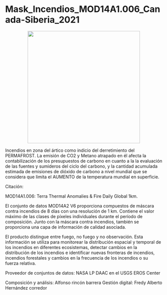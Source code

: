 # Mask_Incendios_MOD14A1.006_Canada-Siberia_2021

<p align="center">
  <img width="360" src="/Gif_Animacion/Mask_Incendios_MOD14A1.006_Canadá-Siberia_2021.gif">
</p>

Incendios en zona del ártico como indicio del derretimiento del PERMAFROST.  La emisión de CO2 y Metano atrapado en él afecta la contabilización de los presupuestos de carbono en cuanto a la la evaluación de las fuentes y sumideros del ciclo del carbono, y la cantidad acumulada estimada de emisiones de dióxido de carbono a nivel mundial que se considera que limita el AUMENTO de la temperatura mundial en superficie.

Citación:

MOD14A1.006: Terra Thermal Anomalies & Fire Daily Global 1km.

El conjunto de datos MOD14A2 V6 proporciona compuestos de máscara contra incendios de 8 días con una resolución de 1 km. Contiene el valor máximo de las clases de píxeles individuales durante el período de composición. Junto con la máscara contra incendios, también se proporciona una capa de información de calidad asociada.

El producto distingue entre fuego, no fuego y no observación. Esta información se utiliza para monitorear la distribución espacial y temporal de los incendios en diferentes ecosistemas, detectar cambios en la distribución de los incendios e identificar nuevas fronteras de incendios, incendios forestales y cambios en la frecuencia de los incendios o su fuerza relativa.

Proveedor de conjuntos de datos: NASA LP DAAC en el USGS EROS Center

Composición y análisis: Alfonso rincón barrera
Gestión digital: Fredy Alberto Hernández corredor
